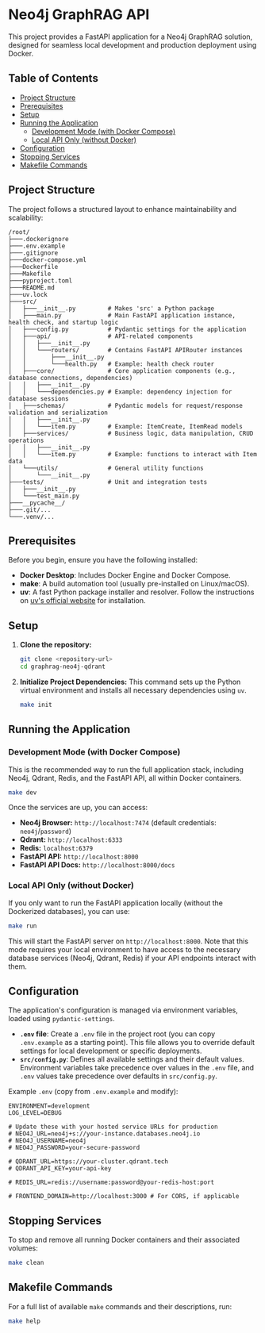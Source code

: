 # Neo4j GraphRAG API

This project provides a FastAPI application for a Neo4j GraphRAG solution, designed for seamless local development and production deployment using Docker.

## Table of Contents
- [Project Structure](#project-structure)
- [Prerequisites](#prerequisites)
- [Setup](#setup)
- [Running the Application](#running-the-application)
  - [Development Mode (with Docker Compose)](#development-mode-with-docker-compose)
  - [Local API Only (without Docker)](#local-api-only-without-docker)
- [Configuration](#configuration)
- [Stopping Services](#stopping-services)
- [Makefile Commands](#makefile-commands)

## Project Structure

The project follows a structured layout to enhance maintainability and scalability:

```
/root/
├───.dockerignore
├───.env.example
├───.gitignore
├───docker-compose.yml
├───Dockerfile
├───Makefile
├───pyproject.toml
├───README.md
├───uv.lock
├───src/
│   ├───__init__.py         # Makes 'src' a Python package
│   ├───main.py             # Main FastAPI application instance, health check, and startup logic
│   ├───config.py           # Pydantic settings for the application
│   ├───api/                # API-related components
│   │   ├───__init__.py
│   │   └───routers/        # Contains FastAPI APIRouter instances
│   │       ├───__init__.py
│   │       └───health.py   # Example: health check router
│   ├───core/               # Core application components (e.g., database connections, dependencies)
│   │   ├───__init__.py
│   │   └───dependencies.py # Example: dependency injection for database sessions
│   ├───schemas/            # Pydantic models for request/response validation and serialization
│   │   ├───__init__.py
│   │   └───item.py         # Example: ItemCreate, ItemRead models
│   ├───services/           # Business logic, data manipulation, CRUD operations
│   │   ├───__init__.py
│   │   └───item.py         # Example: functions to interact with Item data
│   └───utils/              # General utility functions
│       └───__init__.py
├───tests/                  # Unit and integration tests
│   ├───__init__.py
│   └───test_main.py
├───__pycache__/
├───.git/...
└───.venv/...
```

## Prerequisites

Before you begin, ensure you have the following installed:

*   **Docker Desktop**: Includes Docker Engine and Docker Compose.
*   **make**: A build automation tool (usually pre-installed on Linux/macOS).
*   **uv**: A fast Python package installer and resolver. Follow the instructions on [uv's official website](https://astral.sh/uv) for installation.

## Setup

1.  **Clone the repository:**
    ```bash
    git clone <repository-url>
    cd graphrag-neo4j-qdrant
    ```

2.  **Initialize Project Dependencies:**
    This command sets up the Python virtual environment and installs all necessary dependencies using `uv`.
    ```bash
    make init
    ```

## Running the Application

### Development Mode (with Docker Compose)

This is the recommended way to run the full application stack, including Neo4j, Qdrant, Redis, and the FastAPI API, all within Docker containers.

```bash
make dev
```

Once the services are up, you can access:
*   **Neo4j Browser:** `http://localhost:7474` (default credentials: `neo4j`/`password`)
*   **Qdrant:** `http://localhost:6333`
*   **Redis:** `localhost:6379`
*   **FastAPI API:** `http://localhost:8000`
*   **FastAPI API Docs:** `http://localhost:8000/docs`

### Local API Only (without Docker)

If you only want to run the FastAPI application locally (without the Dockerized databases), you can use:

```bash
make run
```

This will start the FastAPI server on `http://localhost:8000`. Note that this mode requires your local environment to have access to the necessary database services (Neo4j, Qdrant, Redis) if your API endpoints interact with them.

## Configuration

The application's configuration is managed via environment variables, loaded using `pydantic-settings`.

*   **`.env` file**: Create a `.env` file in the project root (you can copy `.env.example` as a starting point). This file allows you to override default settings for local development or specific deployments.
*   **`src/config.py`**: Defines all available settings and their default values. Environment variables take precedence over values in the `.env` file, and `.env` values take precedence over defaults in `src/config.py`.

Example `.env` (copy from `.env.example` and modify):
```
ENVIRONMENT=development
LOG_LEVEL=DEBUG

# Update these with your hosted service URLs for production
# NEO4J_URL=neo4j+s://your-instance.databases.neo4j.io
# NEO4J_USERNAME=neo4j
# NEO4J_PASSWORD=your-secure-password

# QDRANT_URL=https://your-cluster.qdrant.tech
# QDRANT_API_KEY=your-api-key

# REDIS_URL=redis://username:password@your-redis-host:port

# FRONTEND_DOMAIN=http://localhost:3000 # For CORS, if applicable
```

## Stopping Services

To stop and remove all running Docker containers and their associated volumes:

```bash
make clean
```

## Makefile Commands

For a full list of available `make` commands and their descriptions, run:

```bash
make help
```